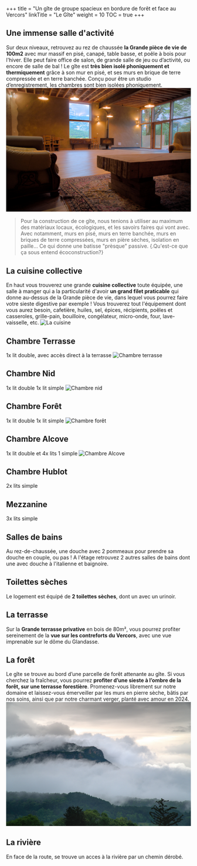 +++
title = "Un gîte de groupe spacieux en bordure de forêt et face au Vercors"
linkTitle = "Le Gîte"
weight = 10 
TOC = true
+++

## Une immense salle d'activité
Sur deux niveaux, retrouvez au rez de chaussée **la Grande pièce de vie de 100m2** avec mur massif en pisé, canapé, table basse, et poêle à bois pour l'hiver. Elle peut faire office de salon, de grande salle de jeu ou d’activité, ou encore de salle de bal !
Le gîte est **très bien isolé phoniquement et thermiquement** grâce à son mur en pisé, et ses murs en brique de terre compressée et en terre banchée. Conçu pour être un studio d’enregistrement, les chambres sont bien isolées phoniquement.
![La Grande Salle](Grandesalle2.jpg)

> Pour la construction de ce gîte, nous tenions à utiliser au maximum des matériaux locaux, écologiques, et les savoirs faires qui vont avec. Avec notamment, murs en pisé, murs en terre banchée, murs en briques de terre compressées, murs en pière sèches, isolation en paille... Ce qui donne une batisse "prèsque" passive.
{.Qu'est-ce que ça sous entend écoconstruction?}

## La cuisine collective
En haut vous trouverez une grande **cuisine collective** toute équipée, une salle à manger qui a la particularité d'avoir **un grand filet praticable** qui donne au-dessus de la Grande pièce de vie, dans lequel vous pourrez faire votre sieste digestive par exemple ! Vous trouverez tout l'équipement dont vous aurez besoin, cafetière, huiles, sel, épices, récipients, poêles et casseroles, grille-pain, bouilloire, congélateur,  micro-onde, four, lave-vaisselle, etc.
![La cuisine](Cusine.jpg)

## Chambre Terrasse 
1x lit double, avec accès direct à la terrasse
![Chambre terrasse](chambresterrasse.jpg)

## Chambre Nid
1x lit double 1x lit simple
![Chambre nid](chambrenid.jpg)

## Chambre Forêt
1x lit double 1x lit simple
![Chambre forêt](chambreforet.jpg)


## Chambre Alcove
1x lit double et 4x lits 1 simple
![Chambre Alcove](chambrealcove.jpg)

## Chambre Hublot
2x lits simple

## Mezzanine
3x lits simple

## Salles de bains
Au rez-de-chaussée, une douche avec 2 pommeaux pour prendre sa douche en couple, ou pas !
A l'étage retrouvez 2 autres salles de bains dont une avec douche à l'italienne et baignoire.

## Toilettes sèches
Le logement est équipé de **2 toilettes sèches**, dont un avec un urinoir.

## La terrasse
Sur la **Grande terrasse privative** en bois de 80m², vous pourrez profiter sereinement de la **vue sur les contreforts du Vercors**, avec une vue imprenable sur le dôme du Glandasse.

## La forêt
Le gîte se trouve au bord d’une parcelle de forêt attenante au gîte. Si vous cherchez la fraîcheur, vous pourrez **profiter d’une sieste à l’ombre de la forêt, sur une terrasse forestière**. Promenez-vous librement sur notre domaine et laissez-vous émerveiller par les murs en pierre sèche, bâtis par nos soins, ainsi que par notre charmant verger, planté avec amour en 2024.
![Vue depuis le gite](vuemontagne.jpg)

## La rivière
En face de la route, se trouve un acces à la rivière par un chemin dérobé.


